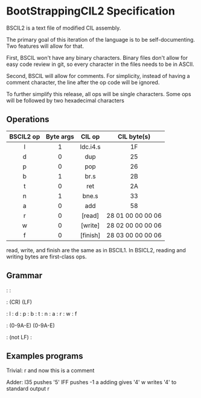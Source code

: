 BootStrappingCIL2 Specification
===============================

BSCIL2 is a text file of modified CIL assembly.

The primary goal of this iteration of the language is to be self-documenting. Two features will allow for that.

First, BSCIL won't have any binary characters. 
Binary files don't allow for easy code review in git, so every character in the files needs to be in ASCII.

Second, BSCIL will allow for comments.
For simplicity, instead of having a comment character, the line after the op code will be ignored.

To further simplify this release, all ops will be single characters.
Some ops will be followed by two hexadecimal characters 

Operations
----------

| BSCIL2 op | Byte args |  CIL op  | CIL byte(s)       |
|:---------:|:---------:|:--------:|:-----------------:|
|    l      |     1     | ldc.i4.s |       1F          |
|    d      |     0     | dup      |       25          |
|    p      |     0     | pop      |       26          |
|    b      |     1     | br.s     |       2B          |
|    t      |     0     | ret      |       2A          |
|    n      |     1     | bne.s    |       33          |
|    a      |     0     | add      |       58          |
|    r      |     0     | [read]   | 28 01 00 00 00 06 |
|    w      |     0     | [write]  | 28 02 00 00 00 06 |
|    f      |     0     | [finish] | 28 03 00 00 00 06 |

read, write, and finish are the same as in BSCIL1.
In BSICL2, reading and writing bytes are first-class ops.

Grammar
-------

<START>   : <LINE> <START>
          :
          
<LINE>    : <OP> <COMMENT> (CR) (LF)
         
<OP>      : l <HEX>
          : d
          : p
          : b <HEX>
          : t
          : n <HEX>
          : a
          : r
          : w
          : f

<HEX>     : (0-9A-E) (0-9A-E)

<COMMENT> : (not LF) <COMMENT>
          :


Examples programs
-----------------

Trivial:
r and now this is a comment

Adder:
l35  pushes '5'
lFF  pushes -1
a    adding gives '4'
w    writes '4' to standard output
r
